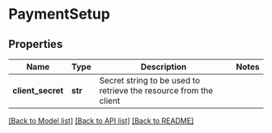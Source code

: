 # PaymentSetup

## Properties
Name | Type | Description | Notes
------------ | ------------- | ------------- | -------------
**client_secret** | **str** | Secret string to be used to retrieve the resource from the client | 

[[Back to Model list]](../README.md#documentation-for-models) [[Back to API list]](../README.md#documentation-for-api-endpoints) [[Back to README]](../README.md)


